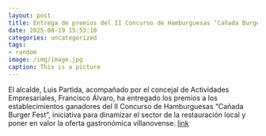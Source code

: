 ```yaml
---
layout: post
title: Entrega de premios del II Concurso de Hamburguesas ‘Cañada Burger Fest’
date: 2025-08-19 15:53:10
categories: uncategorized
tags:
- random
image: /img/image.jpg
caption: This is a picture
---
```

El alcalde, Luis Partida, acompañado por el concejal de Actividades Empresariales, Francisco Álvaro, ha entregado los premios a los establecimientos ganadores del II Concurso de Hamburguesas “Cañada Burger Fest”, iniciativa para dinamizar el sector de la restauración local y poner en valor la oferta gastronómica villanovense.  [link](https://www.ayto-villacanada.es/noticias/entrega-de-premios-del-ii-concurso-de-hamburguesas-canada-burger-fest/)
